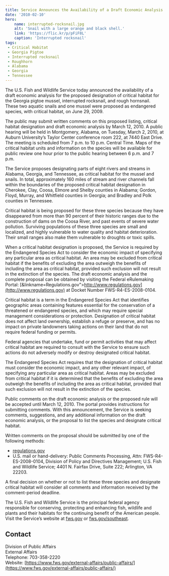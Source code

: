 ```yaml
---
title: Service Announces the Availability of a Draft Economic Analysis for Proposed Designation of Critical Habitat for the Georgia Pigtoe Mussel, Interrupted Rocksnail, and Roughhorn
date: '2010-02-10'
hero:
    name: interrupted-rocksnail.jpg
    alt: 'Snail with a large orange and black shell.'
    link: 'https://flic.kr/p/pFiF8L'
    caption: 'Interrupted rocksnail'
tags:
 - Critical Habitat
 - Georgia Pigtoe
 - Interrupted rocksnail
 - Roughhorn
 - Alabama
 - Georgia
 - Tennessee
---
```


The U.S. Fish and Wildlife Service today announced the availability of a draft economic analysis for the proposed designation of critical habitat for the Georgia pigtoe mussel, interrupted rocksnail, and rough hornsnail. These two aquatic snails and one mussel were proposed as endangered species, with critical habitat, on June 29, 2009.

The public may submit written comments on this proposed listing, critical habitat designation and draft economic analysis by March 12, 2010\. A public hearing will be held in Montgomery, Alabama, on Tuesday, March 2, 2010, at Auburn University’s Taylor Center conference room 222, at 7440 East Drive. The meeting is scheduled from 7 p.m. to 10 p.m. Central Time. Maps of the critical habitat units and information on the species will be available for public review one hour prior to the public hearing between 6 p.m. and 7 p.m.

The Service proposes designating parts of eight rivers and streams in Alabama, Georgia, and Tennessee, as critical habitat for the mussel and snails. In total, approximately 160 miles of stream and river channels fall within the boundaries of the proposed critical habitat designation in Cherokee, Clay, Coosa, Elmore and Shelby counties in Alabama; Gordon, Floyd, Murray, and Whitfield counties in Georgia; and Bradley and Polk counties in Tennessee.

Critical habitat is being proposed for these three species because they have disappeared from more than 90 percent of their historic ranges due to the construction of dams on the Coosa River, and past events of severe water pollution. Surviving populations of these three species are small and localized, and highly vulnerable to water quality and habitat deterioration. Their small ranges also make them vulnerable to droughts or toxic spills.

When a critical habitat designation is proposed, the Service is required by the Endangered Species Act to consider the economic impact of specifying any particular area as critical habitat. An area may be excluded from critical habitat if the benefits of excluding the area outweigh the benefits of including the area as critical habitat, provided such exclusion will not result in the extinction of the species. The draft economic analysis and the complete proposal can be obtained by visiting the Federal eRulemaking Portal: [&linkname=Regulations.gov">http://www.regulations.gov](http://www.regulations.gov) at Docket Number FWS-R4-ES-2008-0104.

Critical habitat is a term in the Endangered Species Act that identifies geographic areas containing features essential for the conservation of a threatened or endangered species, and which may require special management considerations or protection. Designation of critical habitat does not affect land ownership, establish a refuge or preserve, and has no impact on private landowners taking actions on their land that do not require federal funding or permits.

Federal agencies that undertake, fund or permit activities that may affect critical habitat are required to consult with the Service to ensure such actions do not adversely modify or destroy designated critical habitat.

The Endangered Species Act requires that the designation of critical habitat must consider the economic impact, and any other relevant impact, of specifying any particular area as critical habitat. Areas may be excluded from critical habitat if it is determined that the benefits of excluding the area outweigh the benefits of including the area as critical habitat, provided that such exclusion will not result in the extinction of the species.

Public comments on the draft economic analysis or the proposed rule will be accepted until March 12, 2010\. The portal provides instructions for submitting comments. With this announcement, the Service is seeking comments, suggestions, and any additional information on the draft economic analysis, or the proposal to list the species and designate critical habitat.

Written comments on the proposal should be submitted by one of the following methods:

- [regulations.gov](https://www.regulations.gov)
- U.S. mail or hand-delivery: Public Comments Processing, Attn: FWS-R4-ES-2008-0104, Division of Policy and Directives Management; U.S. Fish and Wildlife Service; 4401 N. Fairfax Drive, Suite 222; Arlington, VA 22203.

A final decision on whether or not to list these three species and designate critical habitat will consider all comments and information received by the comment-period deadline.

The U.S. Fish and Wildlife Service is the principal federal agency responsible for conserving, protecting and enhancing fish, wildlife and plants and their habitats for the continuing benefit of the American people. Visit the Service’s website at [fws.gov](https://www.fws.gov/) or [fws.gov/southeast](/wildlife/).

## Contact

Division of Public Affairs  
External Affairs  
Telephone: 703-358-2220  
Website: [https://www.fws.gov/external-affairs/public-affairs/](https://www.fws.gov/external-affairs/public-affairs/)
